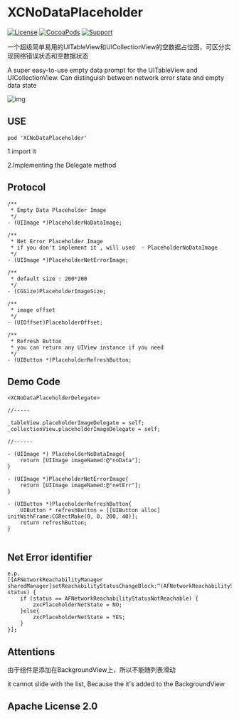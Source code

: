 # XCNoDataPlaceholder

[![License](https://img.shields.io/badge/License-%20Apache%20LICENSE%202.0-yellow.svg)]()
[![CocoaPods](https://img.shields.io/badge/pod-1.0.0-green.svg)]()
[![Support](https://img.shields.io/badge/support-iOS7.0+-blue.svg?style=flat)](https://www.apple.com/nl/ios/)

一个超级简单易用的UITableView和UICollectionView的空数据占位图，可区分实现网络错误状态和空数据状态

A super easy-to-use empty data prompt for the UITableView and UICollectionView.
Can distinguish between network error state and empty data state

![img](./img.png)

## USE



```
pod 'XCNoDataPlaceholder'
```

1.import it

2.Implementing the Delegate method


## Protocol

```
/**
 * Empty Data Placeholder Image
 */
- (UIImage *)PlaceholderNoDataImage;

/**
 * Net Error Placeholder Image 
 * if you don't implement it , will used  - PlaceholderNoDataImage
 */
- (UIImage *)PlaceholderNetErrorImage;

/**
 * default size : 200*200
 */
- (CGSize)PlaceholderImageSize;

/**
 * image offset
 */
- (UIOffset)PlaceholderOffset;

/**
 * Refresh Button
 * you can return any UIView instance if you need
 */
- (UIButton *)PlaceholderRefreshButton;

```



## Demo Code

```
<XCNoDataPlaceholderDelegate>

//-----

_tableView.placeholderImageDelegate = self;
_collectionView.placeholderImageDelegate = self;

//------

- (UIImage *) PlaceholderNoDataImage{
    return [UIImage imageNamed:@"noData"];
}

- (UIImage *)PlaceholderNetErrorImage{
	return [UIImage imageNamed:@"netErr"];
}

- (UIButton *)PlaceholderRefreshButton{
    UIButton * refreshButton = [[UIButton alloc] initWithFrame:CGRectMake(0, 0, 200, 40)];
    return refreshButton;
}


```

## Net Error identifier

```
e.p.
[[AFNetworkReachabilityManager sharedManager]setReachabilityStatusChangeBlock:^(AFNetworkReachabilityStatus status) {
    if (status == AFNetworkReachabilityStatusNotReachable) {
        zxcPlaceholderNetState = NO;
    }else{
        zxcPlaceholderNetState = YES;
    }
}];

```

## Attentions

由于组件是添加在BackgroundView上，所以不能随列表滑动

it cannot slide with the list, Because the  it's added to the BackgroundView


## Apache License 2.0


